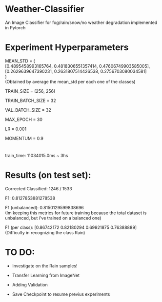 # Weather-Classifier
An Image Classifier for fog/rain/snow/no weather degradation implemented in Pytorch

# Experiment Hyperparameters

MEAN_STD = (          
    [0.4895458993165764, 0.4818306551357414, 0.47606749903585005],      
    [0.2629639647390231, 0.2631807514426538, 0.2756703080034581]    
)   
(Obtained by average the mean_std per each one of the classes)
    

TRAIN_SIZE = (256, 256)

TRAIN_BATCH_SIZE = 32

VAL_BATCH_SIZE = 32

MAX_EPOCH = 30

LR = 0.001

MOMENTUM = 0.9

# 

train_time: 11034015.0ms ~ 3hs

#

# Results (on test set):

Corrected Classified: 1246 / 1533

F1: 0.8127853881278538

F1 (unbalanced): 0.8150129599838696     
(Im keeping this metrics for future training because the total dataset is unbalanced, but i've trained on a balanced one)

F1 (per class): [0.86742172 0.82180294 0.69921875 0.76388889]  
(Difficulty in recognizing the class Rain)


# TO DO:

- Investigate on the Rain samples!

- Transfer Learning from ImageNet

- Adding Validation 

- Save Checkpoint to resume previus experiments
